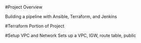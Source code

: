 #Project Overview

Building a pipeline with Ansible, Terraform, and Jenkins

#Terraform Portion of Project

#Setup VPC and Network
Sets up a VPC, IGW, route table, public
